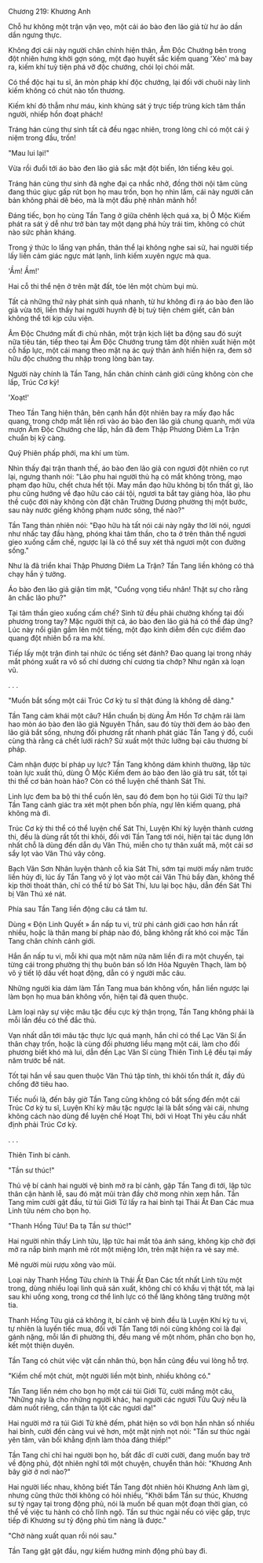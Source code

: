 




Chương 219: Khương Anh


Chỗ hư không một trận vặn vẹo, một cái áo bào đen lão giả từ hư ảo dần dần ngưng thực.

Không đợi cái này người chân chính hiện thân, Âm Độc Chướng bên trong đột nhiên hưng khởi gợn sóng, một đạo huyết sắc kiếm quang 'Xèo' mà bay ra, kiếm khí tuỳ tiện phá vỡ độc chướng, chói lọi chói mắt.

Có thể độc hại tu sĩ, ăn mòn pháp khí độc chướng, lại đối với chuôi này linh kiếm không có chút nào tổn thương.

Kiếm khí đỏ thẫm như máu, kinh khủng sát ý trực tiếp trùng kích tâm thần người, nhiếp hồn đoạt phách!

Tráng hán cùng thư sinh tất cả đều ngạc nhiên, trong lòng chỉ có một cái ý niệm trong đầu, trốn!

"Mau lui lại!"

Vừa rồi đuổi tới áo bào đen lão giả sắc mặt đột biến, lớn tiếng kêu gọi.

Tráng hán cùng thư sinh đã nghe đại ca nhắc nhở, đồng thời nội tâm cũng đang thúc giục gấp rút bọn họ mau trốn, bọn họ nhìn lầm, cái này người căn bản không phải dê béo, mà là một đầu phệ nhân mãnh hổ!

Đáng tiếc, bọn họ cùng Tần Tang ở giữa chênh lệch quá xa, bị Ô Mộc Kiếm phát ra sát ý dễ như trở bàn tay một dạng phá hủy trái tim, không có chút nào sức phản kháng.

Trong ý thức lo lắng vạn phần, thân thể lại không nghe sai sử, hai người tiếp lấy liền cảm giác ngực mát lạnh, linh kiếm xuyên ngực mà qua.

'Ầm! Ầm!'

Hai cỗ thi thể nện ở trên mặt đất, tóe lên một chùm bụi mù.

Tất cả những thứ này phát sinh quá nhanh, từ hư không đi ra áo bào đen lão giả vừa tới, liền thấy hai người huynh đệ bị tuỳ tiện chém giết, căn bản không thể tới kịp cứu viện.

Âm Độc Chướng mất đi chủ nhân, một trận kịch liệt ba động sau đó suýt nữa tiêu tán, tiếp theo tại Âm Độc Chướng trung tâm đột nhiên xuất hiện một cỗ hấp lực, một cái mang theo mặt nạ ác quỷ thân ảnh hiển hiện ra, đem sở hữu độc chướng thu nhập trong lòng bàn tay.

Người này chính là Tần Tang, hắn chân chính cảnh giới cũng không còn che lấp, Trúc Cơ kỳ!

'Xoạt!'

Theo Tần Tang hiện thân, bên cạnh hắn đột nhiên bay ra mấy đạo hắc quang, trong chớp mắt liền rơi vào áo bào đen lão giả chung quanh, mới vừa mượn Âm Độc Chướng che lấp, hắn đã đem Thập Phương Diêm La Trận chuẩn bị kỹ càng.

Quỷ Phiên phấp phới, ma khí um tùm.

Nhìn thấy đại trận thanh thế, áo bào đen lão giả con ngươi đột nhiên co rụt lại, ngưng thanh nói: "Lão phu hai người thủ hạ có mắt không tròng, mạo phạm đạo hữu, chết chưa hết tội. May mắn đạo hữu không bị tổn thất gì, lão phu cũng hướng về đạo hữu cáo cái tội, ngươi ta bắt tay giảng hòa, lão phu thề cuộc đời này không còn đặt chân Trường Dương phường thị một bước, sau này nước giếng không phạm nước sông, thế nào?"

Tần Tang thản nhiên nói: "Đạo hữu hà tất nói cái này ngây thơ lời nói, ngươi như nhấc tay đầu hàng, phóng khai tâm thần, cho ta ở trên thân thể ngươi gieo xuống cấm chế, ngược lại là có thể suy xét thả ngươi một con đường sống."

Như là đã triển khai Thập Phương Diêm La Trận? Tần Tang liền không có thả chạy hắn ý tưởng.

Áo bào đen lão giả giận tím mặt, "Cuồng vọng tiểu nhân! Thật sự cho rằng ăn chắc lão phu?"

Tại tâm thần gieo xuống cấm chế? Sinh tử đều phải chưởng khống tại đối phương trong tay? Mặc người thịt cá, áo bào đen lão giả há có thể đáp ứng? Lúc này nổi giận gầm lên một tiếng, một đạo kinh diễm đến cực điểm đao quang đột nhiên bổ ra ma khí.

Tiếp lấy một trận đinh tai nhức óc tiếng sét đánh? Đao quang lại trong nháy mắt phóng xuất ra vô số chí dương chí cương tia chớp? Như ngân xà loạn vũ.

. . .

"Muốn bắt sống một cái Trúc Cơ kỳ tu sĩ thật đúng là không dễ dàng."

Tần Tang cảm khái một câu? Hắn chuẩn bị dùng Âm Hồn Tơ chậm rãi làm hao mòn áo bào đen lão giả Nguyên Thần, sau đó tùy thời đem áo bào đen lão giả bắt sống, nhưng đối phương rất nhanh phát giác Tần Tang ý đồ, cuối cùng thà rằng cá chết lưới rách? Sử xuất một thức lưỡng bại câu thương bí pháp.

Cảm nhận được bí pháp uy lực? Tần Tang không dám khinh thường, lập tức toàn lực xuất thủ, dùng Ô Mộc Kiếm đem áo bào đen lão giả tru sát, tốt tại thi thể cơ bản hoàn hảo? Còn có thể luyện chế thành Sát Thi.

Linh lực đem ba bộ thi thể cuốn lên, sau đó đem bọn họ túi Giới Tử thu lại? Tần Tang cảnh giác tra xét một phen bốn phía, ngự lên kiếm quang, phá không mà đi.

Trúc Cơ kỳ thi thể có thể luyện chế Sát Thi, Luyện Khí kỳ luyện thành cương thi, đều là dùng rất tốt thi khôi, đối với Tần Tang tới nói, hiện tại tác dụng lớn nhất chỗ là dùng đến dẫn dụ Vân Thú, miễn cho tự thân xuất mã, một cái sơ sẩy lọt vào Vân Thú vây công.

Bạch Vân Sơn Nhân luyện thành cỗ kia Sát Thi, sớm tại mười mấy năm trước liền hủy đi, lúc ấy Tần Tang vô ý lọt vào một cái Vân Thú bầy đàn, không thể kịp thời thoát thân, chỉ có thể từ bỏ Sát Thi, lưu lại bọc hậu, dẫn đến Sát Thi bị Vân Thú xé nát.

Phía sau Tần Tang liền động câu cá tâm tư.

Dùng « Độn Linh Quyết » ẩn nấp tu vi, trừ phi cảnh giới cao hơn hắn rất nhiều, hoặc là thân mang bí pháp nào đó, bằng không rất khó coi mặc Tần Tang chân chính cảnh giới.

Hắn ẩn nấp tu vi, mỗi khi qua một năm nửa năm liền đi ra một chuyến, tại từng cái trong phường thị thụ buôn bán số lớn Hỏa Nguyên Thạch, làm bộ vô ý tiết lộ dấu vết hoạt động, dẫn có ý người mắc câu.

Những người kia dám làm Tần Tang mua bán không vốn, hắn liền ngược lại làm bọn họ mua bán không vốn, hiện tại đã quen thuộc.

Làm loại này sự việc mâu tặc đều cực kỳ thận trọng, Tần Tang không phải là mỗi lần đều có thể đắc thủ.

Vạn nhất dẫn tới mâu tặc thực lực quá mạnh, hắn chỉ có thể Lạc Vân Sí ẩn thân chạy trốn, hoặc là cùng đối phương liều mạng một cái, làm cho đối phương biết khó mà lui, dẫn đến Lạc Vân Sí cùng Thiên Tinh Lệ đều tại mấy năm trước bể nát.

Tốt tại hắn về sau quen thuộc Vân Thú tập tính, thi khôi tổn thất ít, đầy đủ chống đỡ tiêu hao.

Tiếc nuối là, đến bây giờ Tần Tang cũng không có bắt sống đến một cái Trúc Cơ kỳ tu sĩ, Luyện Khí kỳ mâu tặc ngược lại là bắt sống vài cái, nhưng không cách nào dùng để luyện chế Hoạt Thi, bởi vì Hoạt Thi yêu cầu nhất định phải Trúc Cơ kỳ.

. . .

Thiên Tinh bí cảnh.

"Tần sư thúc!"

Thủ vệ bí cảnh hai người vệ binh mở ra bí cảnh, gặp Tần Tang đi tới, lập tức thân cận hành lễ, sau đó mặt mũi tràn đầy chờ mong nhìn xem hắn. Tần Tang mỉm cười gật đầu, từ túi Giới Tử lấy ra hai bình tại Thái Ất Đan Các mua Linh tửu ném cho bọn họ.

"Thanh Hồng Tửu! Đa tạ Tần sư thúc!"

Hai người nhìn thấy Linh tửu, lập tức hai mắt tỏa ánh sáng, không kịp chờ đợi mở ra nắp bình mạnh mẽ rót một miệng lớn, trên mặt hiện ra vẻ say mê.

Mê người mùi rượu xông vào mũi.

Loại này Thanh Hồng Tửu chính là Thái Ất Đan Các tốt nhất Linh tửu một trong, dùng nhiều loại linh quả sản xuất, không chỉ có khẩu vị thật tốt, mà lại sau khi uống xong, trong cơ thể linh lực có thể lăng không tăng trưởng một tia.

Thanh Hồng Tửu giá cả không ít, bí cảnh vệ binh đều là Luyện Khí kỳ tu vi, tự nhiên là luyến tiếc mua, đối với Tần Tang tới nói cũng không coi là đại gánh nặng, mỗi lần đi phường thị, đều mang về một nhóm, phân cho bọn họ, kết một thiện duyên.

Tần Tang có chút việc vặt cần nhân thủ, bọn hắn cũng đều vui lòng hỗ trợ.

"Kiềm chế một chút, một người liền một bình, nhiều không có."

Tần Tang liền ném cho bọn họ một cái túi Giới Tử, cười mắng một câu, "Những này là cho những người khác, hai người các ngươi Tửu Quỷ nếu là dám nuốt riêng, cẩn thận ta lột các ngươi da!"

Hai người mở ra túi Giới Tử khẽ đếm, phát hiện so với bọn hắn nhân số nhiều hai bình, cười đến càng vui vẻ hơn, một mặt nịnh nọt nói: "Tần sư thúc ngài yên tâm, vãn bối khẳng định làm thỏa đáng thiếp!"

Tần Tang chỉ chỉ hai người bọn họ, bất đắc dĩ cười cười, đang muốn bay trở về động phủ, đột nhiên nghĩ tới một chuyện, chuyển thân hỏi: "Khương Anh bây giờ ở nơi nào?"

Hai người liếc nhau, không biết Tần Tang đột nhiên hỏi Khương Anh làm gì, nhưng cũng thức thời không có hỏi nhiều, "Khởi bẩm Tần sư thúc, Khương sư tỷ ngay tại trong động phủ, nói là muốn bế quan một đoạn thời gian, có thể về việc tu hành có chỗ lĩnh ngộ. Tần sư thúc ngài nếu có việc gấp, trực tiếp đi Khương sư tỷ động phủ tìm nàng là được."

"Chờ nàng xuất quan rồi nói sau."

Tần Tang gật gật đầu, ngự kiếm hướng mình động phủ bay đi.




